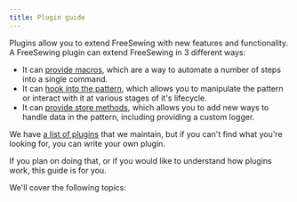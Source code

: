 ```yaml
---
title: Plugin guide
---
```


Plugins allow you to extend FreeSewing with new features and functionality.
A FreeSewing plugin can extend FreeSewing in 3 different ways:

- It can [provide macros](/guides/plugins/macros), which are a way to automate a number of steps into a
  single command.
- It can [hook into the pattern](/guides/plugins/hooks), which allows you to manipulate the pattern or
  interact with it at various stages of it's lifecycle.
- It can [provide store methods](/guides/plugins/store), which allows you to add new ways to handle data
  in the pattern, including providing a custom logger.

We have [a list of plugins](/reference/plugins/) that we maintain, but
if you can't find what you're looking for, you can write your own plugin.

If you plan on doing that, or if you would like to understand how plugins work,
this guide is for you.

We'll cover the following topics:

<ReadMore list />
